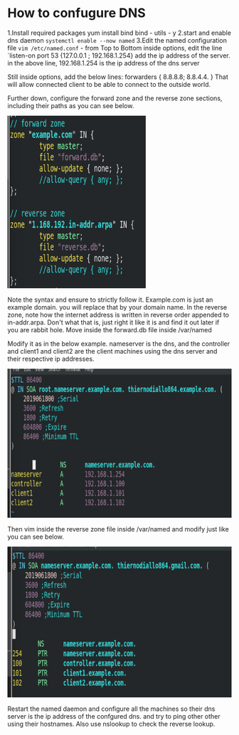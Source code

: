 # How to confugure DNS
1.Install required packages yum install bind bind - utils - y 2.start
and enable dns daemon `systemctl enable --now named` 3.Edit the named configuration file `vim /etc/named.conf` -
from Top to Bottom inside options,
    edit the line `listen-on port 53 {127.0.0.1 ; 192.168.1.254}  add the ip address of the server. in the above line, 192.168.1.254 is the ip address of the dns server 

Still inside options, add the below lines:
forwarders {
    8.8.8.8;
    8.8.4.4.
}
That will allow connected client to be able to connect to the outside world.

Further down, configure the forward zone and the reverse zone sections, including their paths as you can see below. 

![Alt text](image-1.png)

Note the syntax and ensure to strictly follow it. Example.com is just an example domain. you will replace that by your domain name.
In the reverse zone, note how the internet address is written in reverse order appended to in-addr.arpa. Don't what that is, just right it like it is and find it out later if you are rabbit hole.
Move inside the forward.db file inside /var/named

Modify it as in the below example.
nameserver is the dns, and the controller and client1 and client2 are the client machines using the dns server and their respective ip addresses.

![Alt text](image-2.png)


Then vim inside the reverse zone file inside /var/named and modify just like you can see below. 

![Alt text](image-3.png)

Restart the named daemon and configure all the machines so their dns server is the ip address of the confgured dns. and try to ping other other using their hostnames. Also use nslookup to check the reverse lookup.